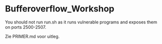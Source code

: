 # Bufferoverflow_Workshop

You should not run run.sh as it runs vulnerable programs and exposes them on ports 2500-2507.

Zie PRIMER.md voor uitleg.